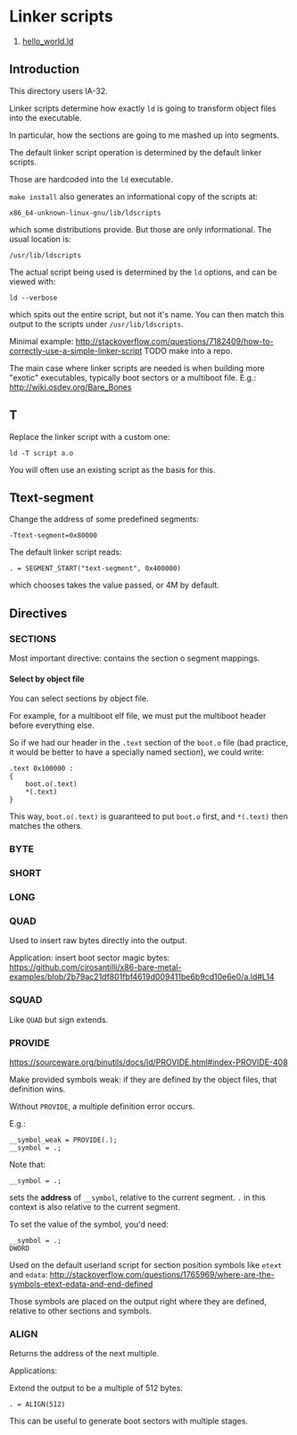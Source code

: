 # Linker scripts

1. [hello_world.ld](hello_world.ld)

## Introduction

This directory users IA-32.

Linker scripts determine how exactly `ld` is going to transform object files into the executable.

In particular, how the sections are going to me mashed up into segments.

The default linker script operation is determined by the default linker scripts.

Those are hardcoded into the `ld` executable.

`make install` also generates an informational copy of the scripts at:

    x86_64-unknown-linux-gnu/lib/ldscripts

which some distributions provide. But those are only informational. The usual location is:

    /usr/lib/ldscripts

The actual script being used is determined by the `ld` options, and can be viewed with:

    ld --verbose

which spits out the entire script, but not it's name. You can then match this output to the scripts under `/usr/lib/ldscripts`.

Minimal example: <http://stackoverflow.com/questions/7182409/how-to-correctly-use-a-simple-linker-script> TODO make into a repo.

The main case where linker scripts are needed is when building more "exotic" executables, typically boot sectors or a multiboot file. E.g.: <http://wiki.osdev.org/Bare_Bones>

## T

Replace the linker script with a custom one:

    ld -T script a.o

You will often use an existing script as the basis for this.

## Ttext-segment

Change the address of some predefined segments:

    -Ttext-segment=0x80000

The default linker script reads:

    . = SEGMENT_START("text-segment", 0x400000)

which chooses takes the value passed, or 4M by default.

## Directives

### SECTIONS

Most important directive: contains the section o segment mappings.

#### Select by object file

You can select sections by object file.

For example, for a multiboot elf file, we must put the multiboot header before everything else.

So if we had our header in the `.text` section of the `boot.o` file (bad practice, it would be better to have a specially named section), we could write:

    .text 0x100000 :
    {
        boot.o(.text)
        *(.text)
    }

This way, `boot.o(.text)` is guaranteed to put `boot.o` first, and `*(.text)` then matches the others.

### BYTE

### SHORT

### LONG

### QUAD

Used to insert raw bytes directly into the output.

Application: insert boot sector magic bytes: https://github.com/cirosantilli/x86-bare-metal-examples/blob/2b79ac21df801fbf4619d009411be6b9cd10e6e0/a.ld#L14

### SQUAD

Like `QUAD` but sign extends.

### PROVIDE

<https://sourceware.org/binutils/docs/ld/PROVIDE.html#index-PROVIDE-408>

Make provided symbols weak: if they are defined by the object files, that definition wins.

Without `PROVIDE`, a multiple definition error occurs.

E.g.:

    __symbol_weak = PROVIDE(.);
    __symbol = .;

Note that:

    __symbol = .;

sets the **address** of `__symbol`, relative to the current segment. `.` in this context is also relative to the current segment.

To set the value of the symbol, you'd need:

    __symbol = .;
    DWORD

Used on the default userland script for section position symbols like `etext` and `edata`: <http://stackoverflow.com/questions/1765969/where-are-the-symbols-etext-edata-and-end-defined>

Those symbols are placed on the output right where they are defined, relative to other sections and symbols.

### ALIGN

Returns the address of the next multiple.

Applications:

Extend the output to be a multiple of 512 bytes:

    . = ALIGN(512)

This can be useful to generate boot sectors with multiple stages.
